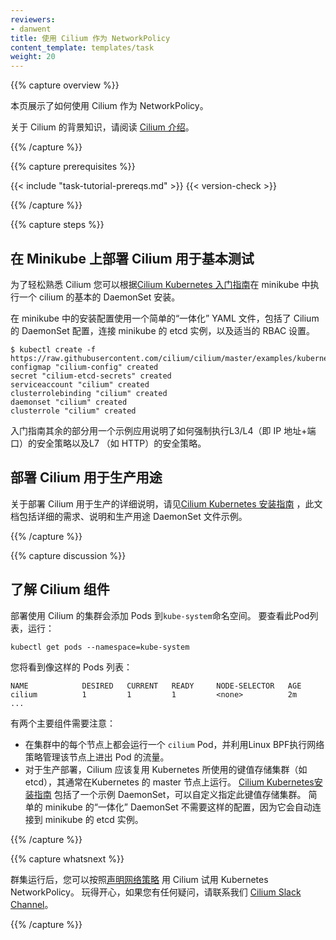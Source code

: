 ```yaml
---
reviewers:
- danwent
title: 使用 Cilium 作为 NetworkPolicy
content_template: templates/task
weight: 20
---
```


{{% capture overview %}}
<!-- This page shows how to use Cilium for NetworkPolicy.

For background on Cilium, read the [Introduction to Cilium](https://cilium.readthedocs.io/en/latest/intro). -->

本页展示了如何使用 Cilium 作为 NetworkPolicy。

关于 Cilium 的背景知识，请阅读 [Cilium 介绍](https://cilium.readthedocs.io/en/latest/intro)。

{{% /capture %}}

{{% capture prerequisites %}}

{{< include "task-tutorial-prereqs.md" >}} {{< version-check >}}

{{% /capture %}}

{{% capture steps %}}
<!--
## Deploying Cilium on Minikube for Basic Testing

To get familiar with Cilium easily you can follow the
[Cilium Kubernetes Getting Started Guide](https://docs.cilium.io/en/latest/gettingstarted/minikube/)
to perform a basic DaemonSet installation of Cilium in minikube.

Installation in a minikube setup uses a simple ''all-in-one'' YAML
file that includes DaemonSet configurations for Cilium, to connect
to the minikube's etcd instance as well as appropriate RBAC settings:
 -->

## 在 Minikube 上部署 Cilium 用于基本测试

为了轻松熟悉 Cilium 您可以根据[Cilium Kubernetes 入门指南](https://docs.cilium.io/en/latest/gettingstarted/minikube/)在 minikube 中执行一个 cilium 的基本的 DaemonSet 安装。

在 minikube 中的安装配置使用一个简单的“一体化” YAML 文件，包括了 Cilium 的 DaemonSet 配置，连接 minikube 的 etcd 实例，以及适当的 RBAC 设置。

```shell
$ kubectl create -f https://raw.githubusercontent.com/cilium/cilium/master/examples/kubernetes/cilium.yaml
configmap "cilium-config" created
secret "cilium-etcd-secrets" created
serviceaccount "cilium" created
clusterrolebinding "cilium" created
daemonset "cilium" created
clusterrole "cilium" created
```
<!--
The remainder of the Getting Started Guide explains how to enforce both L3/L4
(i.e., IP address + port) security policies, as well as L7 (e.g., HTTP) security
policies using an example application.
 -->
入门指南其余的部分用一个示例应用说明了如何强制执行L3/L4（即 IP 地址+端口）的安全策略以及L7 （如 HTTP）的安全策略。

<!--
## Deploying Cilium for Production Use

For detailed instructions around deploying Cilium for production, see:
[Cilium Kubernetes Installation Guide](https://cilium.readthedocs.io/en/latest/gettingstarted/#installation)
This documentation includes detailed requirements, instructions and example
production DaemonSet files.
 -->

## 部署 Cilium 用于生产用途
关于部署 Cilium 用于生产的详细说明，请见[Cilium Kubernetes 安装指南](https://cilium.readthedocs.io/en/latest/gettingstarted/#installation)
，此文档包括详细的需求、说明和生产用途 DaemonSet 文件示例。

{{% /capture %}}

{{% capture discussion %}}
<!--
##  Understanding Cilium components

Deploying a cluster with Cilium adds Pods to the `kube-system` namespace. To see
this list of Pods run:
 -->
##  了解 Cilium 组件

部署使用 Cilium 的集群会添加 Pods 到`kube-system`命名空间。 要查看此Pod列表，运行：

```shell
kubectl get pods --namespace=kube-system
```

<!-- You'll see a list of Pods similar to this: -->
您将看到像这样的 Pods 列表：

```console
NAME            DESIRED   CURRENT   READY     NODE-SELECTOR   AGE
cilium          1         1         1         <none>          2m
...
```
<!--
There are two main components to be aware of:

- One `cilium` Pod runs on each node in your cluster and enforces network policy
on the traffic to/from Pods on that node using Linux BPF.
- For production deployments, Cilium should leverage the key-value store cluster
(e.g., etcd) used by Kubernetes, which typically runs on the Kubernetes master nodes.
The [Cilium Kubernetes Installation Guide](https://cilium.readthedocs.io/en/latest/gettingstarted/#installation)
includes an example DaemonSet which can be customized to point to this key-value
store cluster. The simple ''all-in-one'' DaemonSet for minikube requires no such
configuration because it automatically connects to the minikube's etcd instance.
 -->
有两个主要组件需要注意：

- 在集群中的每个节点上都会运行一个 `cilium` Pod，并利用Linux BPF执行网络策略管理该节点上进出 Pod 的流量。
- 对于生产部署，Cilium 应该复用 Kubernetes 所使用的键值存储集群（如 etcd），其通常在Kubernetes 的 master 节点上运行。
[Cilium Kubernetes安装指南](https://cilium.readthedocs.io/en/latest/gettingstarted/#installation)
包括了一个示例 DaemonSet，可以自定义指定此键值存储集群。
简单的 minikube 的“一体化” DaemonSet 不需要这样的配置，因为它会自动连接到 minikube 的 etcd 实例。

{{% /capture %}}

{{% capture whatsnext %}}
<!-- Once your cluster is running, you can follow the
[Declare Network Policy](/docs/tasks/administer-cluster/declare-network-policy/)
to try out Kubernetes NetworkPolicy with Cilium.
Have fun, and if you have questions, contact us using the
[Cilium Slack Channel](https://cilium.herokuapp.com/). -->
群集运行后，您可以按照[声明网络策略](/docs/tasks/administer-cluster/declare-network-policy/)
用 Cilium 试用 Kubernetes NetworkPolicy。
玩得开心，如果您有任何疑问，请联系我们
[Cilium Slack Channel](https://cilium.herokuapp.com/)。

{{% /capture %}}


